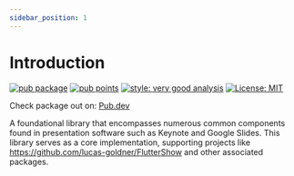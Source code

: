 ```yaml
---
sidebar_position: 1
---
```


# Introduction

[![pub package](https://img.shields.io/pub/v/fluttershow_base.svg)](https://pub.dev/packages/fluttershow_base)
[![pub points](https://img.shields.io/pub/points/fluttershow_base?color=2E8B57&label=pub%20points)](https://pub.dev/packages/fluttershow_base/score)
[![style: very good analysis](https://img.shields.io/badge/style-very_good_analysis-B22C89.svg)](https://pub.dev/packages/very_good_analysis)
[![License: MIT](https://img.shields.io/badge/License-MIT-yellow.svg)](https://opensource.org/licenses/MIT)

Check package out on: [Pub.dev](https://pub.dev/packages/fluttershow_base)

A foundational library that encompasses numerous common components found in presentation software such as Keynote and Google Slides. This library serves as a core implementation, supporting projects like https://github.com/lucas-goldner/FlutterShow and other associated packages.
